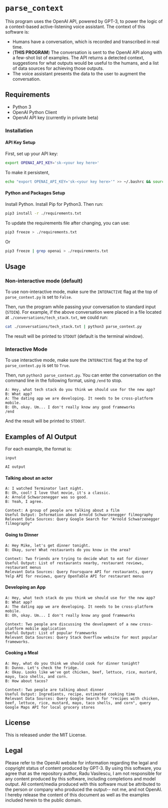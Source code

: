 # `parse_context`

This program uses the OpenAI API, powered by GPT-3, to power the logic of a context-based
active-listening voice assistant. The context of this software is:

- Humans have a conversation, which is recorded and transcribed in real time.
- (**THIS PROGRAM**) The conversation is sent to the OpenAI API along with a few-shot list of examples. The API returns a 
detected context, suggestions for what outputs would be useful to the humans, and a list of data sources 
for achieving those outputs.
- The voice assistant presents the data to the user to augment the conversation.

## Requirements

- Python 3
- OpenAI Python Client
- OpenAI API key (currently in private beta)

### Installation

#### API Key Setup

First, set up your API key:

```bash
export OPENAI_API_KEY='sk-<your key here>'
```

To make it persistent,

```bash
echo "export OPENAI_API_KEY='sk-<your key here>'" >> ~/.bashrc && source ~/.bashrc
```

#### Python and Packages Setup

Install Python. Install Pip for Python3. Then run:

```bash
pip3 install -r ./requirements.txt
```

To update the requirements file after changing, you can use:

```bash
pip3 freeze > ./requirements.txt
```

Or

```bash
pip3 freeze | grep openai > ./requirements.txt
```

## Usage

### Non-interactive mode (default)

To use non-interactive mode, make sure the `INTERACTIVE` flag at the top of `parse_context.py` is set to `False`.

Then, run the program while passing your conversation to standard input (`STDIN`). For example, if the above
conversation were placed in a file located at `./conversations/tech_stack.txt`, we could run:

```bash
cat ./conversations/tech_stack.txt | python3 parse_context.py
```

The result will be printed to `STDOUT` (default is the terminal window).

### Interactive Mode

To use interactive mode, make sure the `INTERACTIVE` flag at the top of `parse_context.py` is set to `True`.

Then, run `python3 parse_context.py`. You can enter the conversation on the command line
in the following format, using `/end` to stop.

```
A: Hey, what tech stack do you think we should use for the new app?
B: What app?
A: The dating app we are developing. It needs to be cross-platform mobile.
B: Oh, okay. Um... I don't really know any good frameworks
/end
```

And the result will be printed to `STDOUT`.

## Examples of AI Output

For each example, the format is:

```
input
```

```
AI output
```

#### Talking about an actor
```
A: I watched Terminator last night.
B: Oh, cool! I love that movie, it's a classic.
A: Arnold Schwarzenegger was so good.
B: Yeah, I agree.
```
```
Context: A group of people are talking about a film
Useful Output: Information about Arnold Schwarzenegger filmography
Relevant Data Sources: Query Google Search for "Arnold Schwarzenegger filmography"
```

#### Going to Dinner
```
A: Hey Mike, let's get dinner tonight.
B: Okay, sure! What restaurants do you know in the area?
```
```
Context: Two friends are trying to decide what to eat for dinner
Useful Output: List of restaurants nearby, restaurant reviews, restaurant menus
Relevant Data Sources: Query Foursquare API for restaurants, query Yelp API for reviews, query OpenTable API for restaurant menus
```

#### Developing an App
```
A: Hey, what tech stack do you think we should use for the new app?
B: What app?
A: The dating app we are developing. It needs to be cross-platform mobile.
B: Oh, okay. Um... I don't really know any good frameworks
```
```
Context: Two people are discussing the development of a new cross-platform mobile application
Useful Output: List of popular frameworks
Relevant Data Sources: Query Stack Overflow website for most popular frameworks.
```

#### Cooking a Meal
```
A: Hey, what do you think we should cook for dinner tonight?
B: Dunno. Let's check the fridge.
A: Okay. Looks like we've got chicken, beef, lettuce, rice, mustard, mayo, taco shells, and corn.
B: How about tacos?
```
```
Context: Two people are talking about dinner
Useful Output: Ingredients, recipe, estimated cooking time
Relevant Data Sources: Query Google Search for "recipes with chicken, beef, lettuce, rice, mustard, mayo, taco shells, and corn", query Google Maps API for local grocery stores
```

## License

This is released under the MIT License.

## Legal

Please refer to the OpenAI website for information regarding the legal and copyright status of content produced by GPT-3.
By using this software, you agree that as the repository author, Radu Vasilescu, I am not responsible for any content
produced by this software, including completions and model output. All content/media produced with this software must
be attributed to the person or company who produced the output-- not me, and not OpenAI.
I hereby release the content of this document as well as the examples included herein to the public domain.
